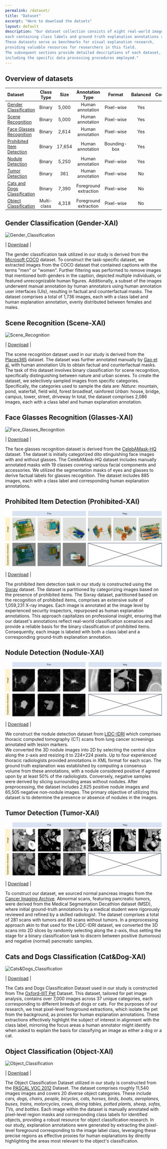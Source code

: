 ```yaml
---
permalink: /dataset/
title: "Dataset"
excerpt: "Here to download the datsets"
layout: default
description: "Our dataset collection consists of eight real-world image datasets, 
each containing class labels and ground truth explanation annotations respectively. 
These datasets serve as benchmarks for visual explanation research,
providing valuable resources for researchers in this field.
The subsequent sections provide detailed descriptions of each dataset, 
including the specific data processing procedures employed."
---
```


## Overview of datasets

| Dataset                           | Class Type  |   Size    |     Annotation Type     |    Format    | Balanced | Counterfactual |
|:----------------------------------|:-----------:|:---------:|:-----------------------:|:------------:|:--------:|:--------------:|
| [Gender <br/>Classification](#gender-classification-(gender-xai))        |   Binary    |   5,000   |    Human annotation     |  Pixel-wise  |   Yes    |      Yes       |
| [Scene <br/>Recognition](#scene-recognition-(scene-xai))            |   Binary    |   5,000   |    Human annotation     |  Pixel-wise  |   Yes    |      Yes       |
| [Face Glasses <br/>Recognition](#face-glasses-recognition-(glasses-xai))     |   Binary    |    2,614    |    Human annotation     |  Pixel-wise  |   Yes    |       No       |
| [Prohibited <br/>Item Detection](#prohibited-item-detection-(prohibited-xai))    |   Binary    | 17,654|    Human annotation     | Bounding-box |    Yes    |       No       |
| [Nodule <br/>Detection](#nodule-detection-(nodule-xai))             |   Binary    |   5,250   |    Human annotation     |  Pixel-wise  |    Yes    |       No       |
| [Tumor <br/>Detection](#tumor-detection-(tumor-xai))              |   Binary    |    361    |    Human annotation     |  Pixel-wise  |    No    |       No       |
| [Cats and Dogs <br/>Classification](#cats-and-dogs-classification-(cat&dog-xai)) | Binary |   7,390   | Foreground extraction |  Pixel-wise  |   No    |       No       |
| [Object <br/>Classification](#object-classification-(object-xai))        | Multi-class |  4,318   | Foreground extraction |  Pixel-wise  |   No    |       No       |

## Gender Classification (Gender-XAI)

<img src="/images/Gender_Clssification.png" alt="Gender_Classification">

| [Download](https://drive.google.com/file/d/14F3d0ZzZECloqmWCKAfs3FqMkUMjBwHG/view?usp=drive_link) | 

The gender classification task utilized in our study is derived from the [Microsoft COCO](https://cocodataset.org/) dataset. 
To construct the task-specific dataset, 
we extracted images from the COCO dataset that contained captions with the terms "men" or "women". 
Further filtering was performed to remove images that mentioned both genders in the caption, 
depicted multiple individuals, or featured unrecognizable human figures. 
Additionally, a subset of the images underwent manual annotation by human annotators using human annotation user interfaces (UIs), 
resulting in factual and counterfactual masks. 
The dataset comprises a total of 1,736 images, each with a class label and human explanation annotation, evenly distributed between females and males.

## Scene Recognition (Scene-XAI)

<img src="/images/Scene_recognition.png" alt="Scene_Recognition">

| [Download](https://drive.google.com/file/d/1k5slsco2twIOQ6Jf42iy8Wl_NERgVFiV/view?usp=drive_link) |

The scene recognition dataset used in our study is derived from the [Places365](http://places2.csail.mit.edu/index.html) dataset. 
The dataset was further annotated manually by [Gao et al.](https://arxiv.org/pdf/2206.13413.pdf) with human annotation UIs to obtain factual and counterfactual masks. 
The task of this dataset involves binary classification for scene recognition, 
specifically distinguishing between nature and urban scenes. 
To create the dataset, we selectively sampled images from specific categories. 
Specifically, the categories used to sample the data are:
_Nature_: mountain, pond, waterfall, field wild, forest broadleaf, rainforest
_Urban_: house, bridge, campus, tower, street, driveway
In total, the dataset comprises 2,086 images, each with a class label and human explanation annotation.

## Face Glasses Recognition (Glasses-XAI)

<img src="/images/Face_Glasses_Recognition.png" alt="Face_Glasses_Recognition">

| [Download](https://drive.google.com/file/d/1fsO5jl7VzK5IEJCdn7Hb9JxsBZ4LkbYz/view?usp=drive_link) |

The face glasses recognition dataset is derived from the [CelebAMask-HQ](http://mmlab.ie.cuhk.edu.hk/projects/CelebA/CelebAMask_HQ.html) dataset. 
The dataset is initially categorized dito stinguishing face images with and without glasses. 
The CelebAMask-HQ dataset includes manually annotated masks with 19 classes covering various facial components and accessories. 
We utilized the segmentation masks of eyes and glasses to derive factual labels for glasses recognition.
The dataset includes 885 images, each with a class label and corresponding human explanation annotations.

## Prohibited Item Detection (Prohibited-XAI)

<img src="/images/Prohibited_Item_Detection.png" alt="Prohibited_Item_Detection">

| [Download](https://drive.google.com/file/d/14ZSgpo6v1l-jJuLTpwsw3M7A3OkIm414/view?usp=drive_link) |

The prohibited item detection task in our study is constructed using the [Sixray](https://github.com/MeioJane/SIXray) dataset. 
The dataset is partitioned by categorizing images based on the presence of prohibited items. 
The Sixray dataset, partitioned based on the recognition of prohibited items, comprises an extensive suite of 1,059,231 X-ray images. 
Each image is annotated at the image level by experienced security inspectors, repurposed as human explanation annotations.
This approach capitalizes on professional insight, ensuring that our dataset's annotations reflect real-world classification scenarios and provide a reliable basis for the binary classification of prohibited items. 
Consequently, each image is labeled with both a class label and a corresponding ground-truth explanation annotation.


## Nodule Detection (Nodule-XAI)

<img src="/images/Nodule_Detection.png" alt="Nodule_Detection">

| [Download](https://drive.google.com/file/d/1bwtIY50NLbLAzGAx9hwgNdK9T59f4EBT/view?usp=drive_link) |

We construct the nodule detection dataset from [LIDC-IDRI](https://pubmed.ncbi.nlm.nih.gov/21452728/) 
which comprises thoracic computed tomography (CT) scans from lung cancer screenings annotated with lesion markers.  
We converted the 3D nodule images into 2D by selecting the central slice along the z-axis and resizing it to 224×224 pixels. 
Up to four experienced thoracic radiologists provided annotations in XML format for each scan. 
The ground truth explanation was established by computing a consensus volume from these annotations, with a nodule considered positive if agreed upon by at least 50% of the radiologists. 
Conversely, negative samples were derived by slicing surrounding areas without nodules. 
After preprocessing, the dataset includes 2,625 positive nodule images and 65,505 negative non-nodule images. 
The primary objective of utilizing this dataset is to determine the presence or absence of nodules in the images.


## Tumor Detection (Tumor-XAI)

<img src="/images/Tumor_Detection.png" alt="Tumor_Detection">

| [Download](https://drive.google.com/file/d/18zIIOiO6ki_6cP403J-T0zrGp7CgNk6G/view?usp=drive_link) |

To construct our dataset, we sourced normal pancreas images from the [Cancer Imaging Archive](https://wiki.cancerimagingarchive.net/display/Public/Pancreas-CT). 
Abnormal scans, featuring pancreatic tumors, were derived from the Medical Segmentation Decathlon dataset (MSD), where initial ground-truth annotations by a medical student were rigorously reviewed and refined by a skilled radiologist.
The dataset comprises a total of 281 scans with tumors and 80 scans without tumors. 
In a preprocessing approach akin to that used for the LIDC-IDRI dataset, we converted the 3D scans into 2D slices by randomly selecting along the z-axis, thus setting the stage for a binary classification task to discern between positive (tumorous) and negative (normal) pancreatic samples.

## Cats and Dogs Classification (Cat&Dog-XAI)

<img src="/images/Cats_Dogs_Classification.png" alt="Cats&Dogs_Classification">

| [Download](https://drive.google.com/file/d/13yVk7yLSbNxbpPCO49vTOnP4hXs5CSmK/view?usp=drive_link) |

The Cats and Dogs Classification Dataset used in our study is constructed from The [Oxford-IIIT Pet](https://www.robots.ox.ac.uk/~vgg/data/pets/) Dataset. 
This dataset, tailored for pet image analysis, contains over 7,000 images across 37 unique categories, each corresponding to different breeds of dogs or cats. 
For the purposes of our research, we treat pixel-level foreground extractions, which isolate the pet from the background, as proxies for human explanation annotations. 
These extractions effectively highlight the subject of interest in alignment with the class label, mirroring the focus areas a human annotator might identify when asked to explain the basis for classifying an image as either a dog or a cat.


## Object Classification (Object-XAI)

<img src="/images/Object_Classification.png" alt="Object_Classification">

| [Download](https://drive.google.com/file/d/1c3C_A-uDxObntKTpfHErj8cgzCpfCnyl/view?usp=drive_link) |

The Object Classification Dataset utilized in our study is constructed from the [PASCAL VOC 2012](http://host.robots.ox.ac.uk/pascal/VOC/voc2012/) Dataset. 
The dataset comprises roughly 11,540 images images and covers 20 diverse object categories. These include _cars, dogs, chairs, people, bicycles, cats, horses, birds, boats, aeroplanes, buses, trains, motorcycles, cows, dining tables, potted plants, sheep, sofas, TVs, and bottles_.
Each image within the dataset is manually annotated with pixel-level region masks and corresponding class labels for identified objects, providing a robust resource for object classification research. 
In our study, explanation annotations were generated by extracting the pixel-level foreground corresponding to the image label class, leveraging these precise regions as effective proxies for human explanations by directly highlighting the areas most relevant to the object's classification.

